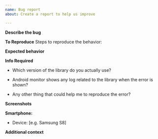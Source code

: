 ```yaml
---
name: Bug report
about: Create a report to help us improve

---
```


**Describe the bug**

**To Reproduce**
Steps to reproduce the behavior:

**Expected behavior**

**Info Required**
- Which version of the library do you actually use?

- Android monitor shows any log related to the library when the error is shown?

- Any other thing that could help me to reproduce the error?

**Screenshots**

**Smartphone:**
 - Device: [e.g. Samsung S8]

**Additional context**
